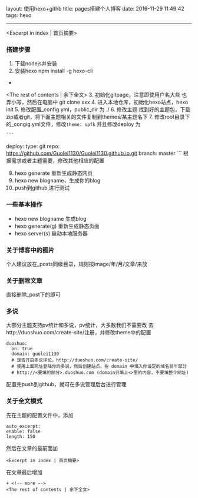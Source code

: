layout: 使用hexo+githb
title: pages搭建个人博客
date: 2016-11-29 11:49:42
tags: hexo

---
<Excerpt in index | 首页摘要> 
### 搭建步骤

1. 下载nodejs并安装
2. 安装hexo npm install -g hexo-cli
+ <!-- more -->
<The rest of contents | 余下全文>
3. 初始化gitpage，注意即使用户名大些 也弄小写，然后在电脑中 git clone xxx
4. 进入本地仓库，初始化hexo站点，hexo init
5. 修改配置_config.yml，public_dir 为 ./
6. 修改主题 找到好的主题包，下载zip或者git，将下面主题相关的文件复制到themes/某主题名下
7. 修改root目录下的_congig.yml文件，修改```theme: spfk``` 并且修改deploy 为 
	
	```
deploy:
  type: git
  repo: https://github.com/Guolei1130/Guolei1130.github.io.git
  branch: master 
	``` 
根据需求或者主题需要，修改其他相应的配置

8. hexo generate 重新生成静态网页
9. hexo new blogname，生成你的blog
10. push到github,进行测试



### 一些基本操作

* hexo new blogname 生成blog
* hexo generate(g)  重新生成静态页面
* hexo server(s)  启动本地服务器

### 关于博客中的图片

个人建议放在_posts同级目录，规则按image/年/月/文章/来放

### 关于删除文章

直接删除_post下的即可



### 多说

大部分主题支持pv统计和多说，pv统计，大多数我们不需要改
去http://duoshuo.com/create-site/注册，并修改theme中的配置

```
duoshuo: 
  on: true
  domain: guolei1130
  # 是否开启多说评论，http://duoshuo.com/create-site/
  # 使用上面网址登陆你的多说，然后创建站点，在 domain 中填入你设定的域名前半部分
  # http://<要填的部分>.duoshuo.com (domain只填上<>里的内容，不要填整个网址)
```

配置完push到github，就可在多说管理后台进行管理

### 关于全文模式
先在主题的配置文件中，添加
```
auto_excerpt:
enable: false
length: 150
```

然后在文章的最前面加

```
<Excerpt in index | 首页摘要> 
```

在文章最后增加 

```
+ <!-- more -->
<The rest of contents | 余下全文>

```
